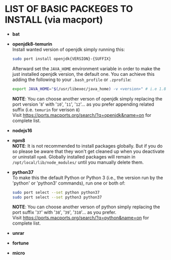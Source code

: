 # LIST OF BASIC PACKEGES TO INSTALL (via macport)

- **bat**
- **openjdk8-temurin**  
  Install wanted version of openjdk simply running this:
  ```bash
  sudo port install openjdk{VERSION}-{SUFFIX}
  ```
  Afterward set the `JAVA_HOME` environment variable in order to make the just installed openjdk version, the default one. You can achieve this adding the following to your `.bash_profile` or `.zprofile`:
  ```bash
  export JAVA_HOME="$(/usr/libexec/java_home) -v <version>" # i.e 1.8, make sure to have it installed
  ``` 

  **NOTE**: You can choose another verson of openjdk simply replacing the port version '`8`' with '`10`', '`11`', '`12`'... as you prefer appending related suffix (i.e. `temurin` for verison `8`)  
  Visit https://ports.macports.org/search/?q=openjdk&name=on for complete list.  

- **nodejs16**
- **npm8**  
  **NOTE**: It is not recommended to install packages globally. But if you do so please be aware that they won't get cleaned up when you deactivate or uninstall `npm8`. Globally installed packages will remain in
  `/opt/local/lib/node_modules/` until you manually delete them.
- **python37**        
  To make this the default Python or Python 3 (i.e., the version run by the 'python' or 'python3' commands), run one or both of:
  ```bash
  sudo port select --set python python37
  sudo port select --set python3 python37
  ```
  **NOTE**: You can choose another verson of python simply replacing the port suffix '`37`' with '`38`', '`39`', '`310`'... as you prefer.  
  Visit https://ports.macports.org/search/?q=python&name=on for complete list.
- **unrar**
- **fortune**
- **micro** 
